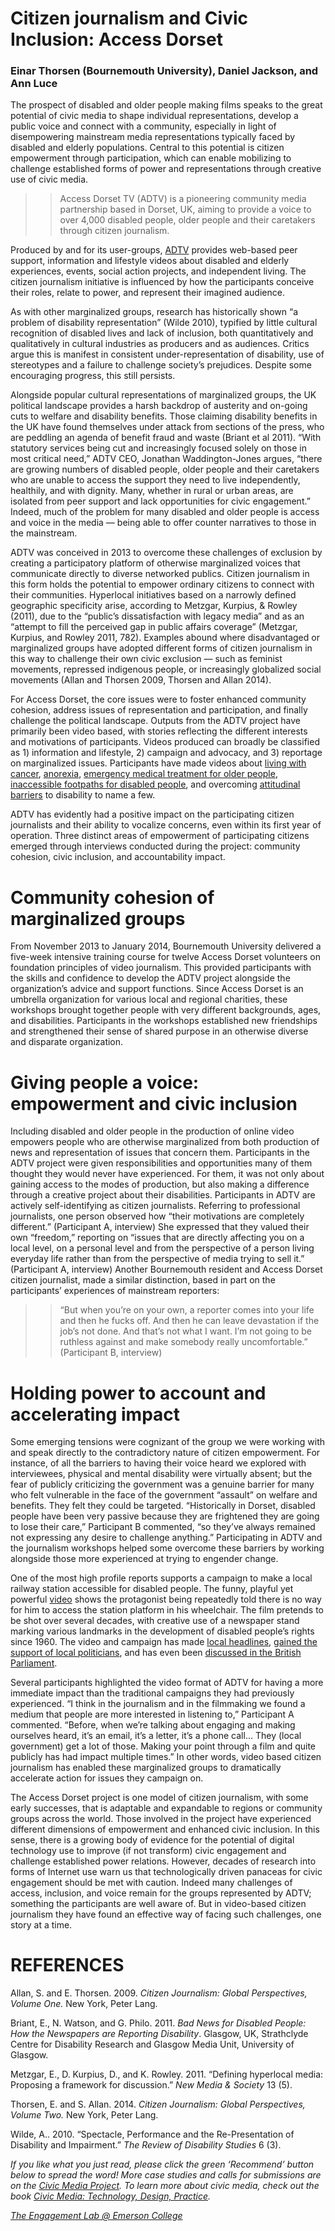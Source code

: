 # Citizen journalism and Civic Inclusion: Access Dorset

### Einar Thorsen (Bournemouth University), Daniel Jackson, and Ann Luce

The prospect of disabled and older people making films speaks to the great potential of civic media to shape individual representations, develop a public voice and connect with a community, especially in light of disempowering mainstream media representations typically faced by disabled and elderly populations. Central to this potential is citizen empowerment through participation, which can enable mobilizing to challenge established forms of power and representations through creative use of civic media.

> > Access Dorset TV (ADTV) is a pioneering community media partnership based in Dorset, UK, aiming to provide a voice to over 4,000 disabled people, older people and their caretakers through citizen journalism.

Produced by and for its user-groups, [ADTV](http://www.accessdorsetcentre.org/) provides web-based peer support, information and lifestyle videos about disabled and elderly experiences, events, social action projects, and independent living. The citizen journalism initiative is influenced by how the participants conceive their roles, relate to power, and represent their imagined audience.

As with other marginalized groups, research has historically shown “a problem of disability representation” (Wilde 2010), typified by little cultural recognition of disabled lives and lack of inclusion, both quantitatively and qualitatively in cultural industries as producers and as audiences. Critics argue this is manifest in consistent under-representation of disability, use of stereotypes and a failure to challenge society’s prejudices. Despite some encouraging progress, this still persists.

Alongside popular cultural representations of marginalized groups, the UK political landscape provides a harsh backdrop of austerity and on-going cuts to welfare and disability benefits. Those claiming disability benefits in the UK have found themselves under attack from sections of the press, who are peddling an agenda of benefit fraud and waste (Briant et al 2011). “With statutory services being cut and increasingly focused solely on those in most critical need,” ADTV CEO, Jonathan Waddington-Jones argues, “there are growing numbers of disabled people, older people and their caretakers who are unable to access the support they need to live independently, healthily, and with dignity. Many, whether in rural or urban areas, are isolated from peer support and lack opportunities for civic engagement.” Indeed, much of the problem for many disabled and older people is access and voice in the media — being able to offer counter narratives to those in the mainstream.

ADTV was conceived in 2013 to overcome these challenges of exclusion by creating a participatory platform of otherwise marginalized voices that communicate directly to diverse networked publics. Citizen journalism in this form holds the potential to empower ordinary citizens to connect with their communities. Hyperlocal initiatives based on a narrowly defined geographic specificity arise, according to Metzgar, Kurpius, & Rowley (2011), due to the “public’s dissatisfaction with legacy media” and as an “attempt to fill the perceived gap in public affairs coverage” (Metzgar, Kurpius, and Rowley 2011, 782). Examples abound where disadvantaged or marginalized groups have adopted different forms of citizen journalism in this way to challenge their own civic exclusion — such as feminist movements, repressed indigenous people, or increasingly globalized social movements (Allan and Thorsen 2009, Thorsen and Allan 2014).

For Access Dorset, the core issues were to foster enhanced community cohesion, address issues of representation and participation, and finally challenge the political landscape. Outputs from the ADTV project have primarily been video based, with stories reflecting the different interests and motivations of participants. Videos produced can broadly be classified as 1) information and lifestyle, 2) campaign and advocacy, and 3) reportage on marginalized issues. Participants have made videos about [living with cancer](http://www.accessdorsetcentre.org/videos/healthy-living-videos/me-my-dad-and-prostate-cancer-part-1/), [anorexia](http://www.accessdorsetcentre.org/videos/home-videos/hard-to-swallow/), [emergency medical treatment for older people](http://www.accessdorsetcentre.org/videos/home-videos/has-your-fridge-got-the-message/), [inaccessible footpaths for disabled people](http://www.accessdorsetcentre.org/videos/home-videos/inappropriate-drop-kerb/), and overcoming [attitudinal barriers](http://www.accessdorsetcentre.org/videos/home-videos/try-being-me-for-a-week-naomis-story/) to disability to name a few.

ADTV has evidently had a positive impact on the participating citizen journalists and their ability to vocalize concerns, even within its first year of operation. Three distinct areas of empowerment of participating citizens emerged through interviews conducted during the project: community cohesion, civic inclusion, and accountability impact.

# Community cohesion of marginalized groups

From November 2013 to January 2014, Bournemouth University delivered a five-week intensive training course for twelve Access Dorset volunteers on foundation principles of video journalism. This provided participants with the skills and confidence to develop the ADTV project alongside the organization’s advice and support functions. Since Access Dorset is an umbrella organization for various local and regional charities, these workshops brought together people with very different backgrounds, ages, and disabilities. Participants in the workshops established new friendships and strengthened their sense of shared purpose in an otherwise diverse and disparate organization.

# Giving people a voice: empowerment and civic inclusion

Including disabled and older people in the production of online video empowers people who are otherwise marginalized from both production of news and representation of issues that concern them. Participants in the ADTV project were given responsibilities and opportunities many of them thought they would never have experienced. For them, it was not only about gaining access to the modes of production, but also making a difference through a creative project about their disabilities. Participants in ADTV are actively self-identifying as citizen journalists. Referring to professional journalists, one person observed how “their motivations are completely different.” (Participant A, interview) She expressed that they valued their own “freedom,” reporting on “issues that are directly affecting you on a local level, on a personal level and from the perspective of a person living everyday life rather than from the perspective of media trying to sell it.” (Participant A, interview) Another Bournemouth resident and Access Dorset citizen journalist, made a similar distinction, based in part on the participants’ experiences of mainstream reporters:

> > “But when you’re on your own, a reporter comes into your life and then he fucks off. And then he can leave devastation if the job’s not done. And that’s not what I want. I’m not going to be ruthless against and make somebody really uncomfortable.” (Participant B, interview)

# Holding power to account and accelerating impact

Some emerging tensions were cognizant of the group we were working with and speak directly to the contradictory nature of citizen empowerment. For instance, of all the barriers to having their voice heard we explored with interviewees, physical and mental disability were virtually absent; but the fear of publicly criticizing the government was a genuine barrier for many who felt vulnerable in the face of the government “assault” on welfare and benefits. They felt they could be targeted. “Historically in Dorset, disabled people have been very passive because they are frightened they are going to lose their care,” Participant B commented, “so they’ve always remained not expressing any desire to challenge anything.” Participating in ADTV and the journalism workshops helped some overcome these barriers by working alongside those more experienced at trying to engender change.

One of the most high profile reports supports a campaign to make a local railway station accessible for disabled people. The funny, playful yet powerful [video](http://www.accessdorsetcentre.org/uncategorized/make-pokesdown-station-accessible/) shows the protagonist being repeatedly told there is no way for him to access the station platform in his wheelchair. The film pretends to be shot over several decades, with creative use of a newspaper stand marking various landmarks in the development of disabled people’s rights since 1960. The video and campaign has made [local headlines](http://www.bournemouthecho.co.uk/news/11279199.VIDEO__Railway_campaigners_make_video_for_their_cause/), [gained the support of local politicians](http://www.bournemouthecho.co.uk/news/11279199.VIDEO__Railway_campaigners_make_video_for_their_cause/), and has even been [discussed in the British Parliament](http://www.bournemouthecho.co.uk/news/11199590.Campaigners_for_new_Pokesdown_train_station_lifts____still_waiting____for_promised_ministerial_visit/).

Several participants highlighted the video format of ADTV for having a more immediate impact than the traditional campaigns they had previously experienced. “I think in the journalism and in the filmmaking we found a medium that people are more interested in listening to,” Participant A commented. “Before, when we’re talking about engaging and making ourselves heard, it’s an email, it’s a letter, it’s a phone call… They (local government) get a lot of those. Making your point through a film and quite publicly has had impact multiple times.” In other words, video based citizen journalism has enabled these marginalized groups to dramatically accelerate action for issues they campaign on.

The Access Dorset project is one model of citizen journalism, with some early successes, that is adaptable and expandable to regions or community groups across the world. Those involved in the project have experienced different dimensions of empowerment and enhanced civic inclusion. In this sense, there is a growing body of evidence for the potential of digital technology use to improve (if not transform) civic engagement and challenge established power relations. However, decades of research into forms of Internet use warn us that technologically driven panaceas for civic engagement should be met with caution. Indeed many challenges of access, inclusion, and voice remain for the groups represented by ADTV; something the participants are well aware of. But in video-based citizen journalism they have found an effective way of facing such challenges, one story at a time.

# REFERENCES

Allan, S. and E. Thorsen. 2009. _Citizen Journalism: Global Perspectives, Volume One._ New York, Peter Lang.

Briant, E., N. Watson, and G. Philo. 2011. _Bad News for Disabled People: How the Newspapers are Reporting Disability_. Glasgow, UK, Strathclyde Centre for Disability Research and Glasgow Media Unit, University of Glasgow.

Metzgar, E., D. Kurpius, D., and K. Rowley. 2011. “Defining hyperlocal media: Proposing a framework for discussion.” _New Media & Society_ 13 (5).

Thorsen, E. and S. Allan. 2014. _Citizen Journalism: Global Perspectives, Volume Two._ New York, Peter Lang.

Wilde, A.. 2010. “Spectacle, Performance and the Re-Presentation of Disability and Impairment.” _The Review of Disability Studies_ 6 (3).

_If you like what you just read, please click the green ‘Recommend’ button below to spread the word! More case studies and calls for submissions are on the [Civic Media Project](http://www.civicmediaproject.com). To learn more about civic media, check out the book [Civic Media: Technology, Design, Practice](https://mitpress.mit.edu/books/civic-media)._

[_The Engagement Lab @ Emerson College_](http://elab.emerson.edu)
